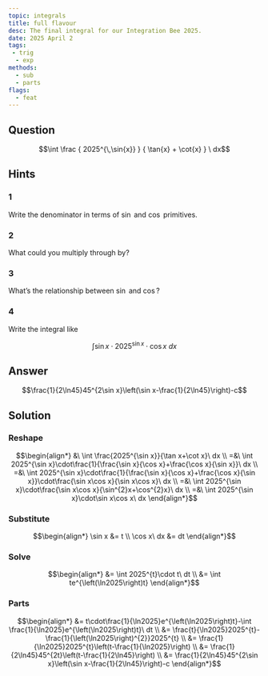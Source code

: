 ```yaml
---
topic: integrals
title: full flavour
desc: The final integral for our Integration Bee 2025.
date: 2025 April 2
tags:
 - trig
  - exp
methods:
  - sub
  - parts
flags:
  - feat
---
```



## Question
```math
\int
  \frac
    { 2025^{\,\sin{x}} }
    { \tan{x} + \cot{x} }
\ dx
```


## Hints

### 1
Write the denominator in terms of $\sin$ and $\cos$ primitives.

### 2
What could you multiply through by?

### 3
What’s the relationship between $\sin$ and $\cos$?

### 4
Write the integral like

```math
\int \sin{x} \cdot 2025^{\sin{x}} \cdot \cos{x} \ dx
```


## Answer
```math
\frac{1}{2\ln45}45^{2\sin x}\left(\sin x-\frac{1}{2\ln45}\right)-c
```


## Solution

### Reshape
```math
\begin{align*}
  &\ \int \frac{2025^{\sin x}}{\tan x+\cot x}\ dx
  \\ =&\ \int 2025^{\sin x}\cdot\frac{1}{\frac{\sin x}{\cos x}+\frac{\cos x}{\sin x}}\ dx
  \\ =&\ \int 2025^{\sin x}\cdot\frac{1}{\frac{\sin x}{\cos x}+\frac{\cos x}{\sin x}}\cdot\frac{\sin x\cos x}{\sin x\cos x}\ dx
  \\ =&\ \int 2025^{\sin x}\cdot\frac{\sin x\cos x}{\sin^{2}x+\cos^{2}x}\ dx
  \\ =&\ \int 2025^{\sin x}\cdot\sin x\cos x\ dx
\end{align*}
```

### Substitute
```math
\begin{align*}
  \sin x &= t
  \\ \cos x\ dx &= dt
\end{align*}
```

### Solve
```math
\begin{align*}
  &= \int 2025^{t}\cdot t\ dt
  \\ &= \int te^{\left(\ln2025\right)t}
\end{align*}
```

### Parts
```math
\begin{align*}
  &= t\cdot\frac{1}{\ln2025}e^{\left(\ln2025\right)t}-\int \frac{1}{\ln2025}e^{\left(\ln2025\right)t}\ dt
  \\ &= \frac{t}{\ln2025}2025^{t}-\frac{1}{\left(\ln2025\right)^{2}}2025^{t}
  \\ &= \frac{1}{\ln2025}2025^{t}\left(t-\frac{1}{\ln2025}\right)
  \\ &= \frac{1}{2\ln45}45^{2t}\left(t-\frac{1}{2\ln45}\right)
  \\ &= \frac{1}{2\ln45}45^{2\sin x}\left(\sin x-\frac{1}{2\ln45}\right)-c
\end{align*}
```
